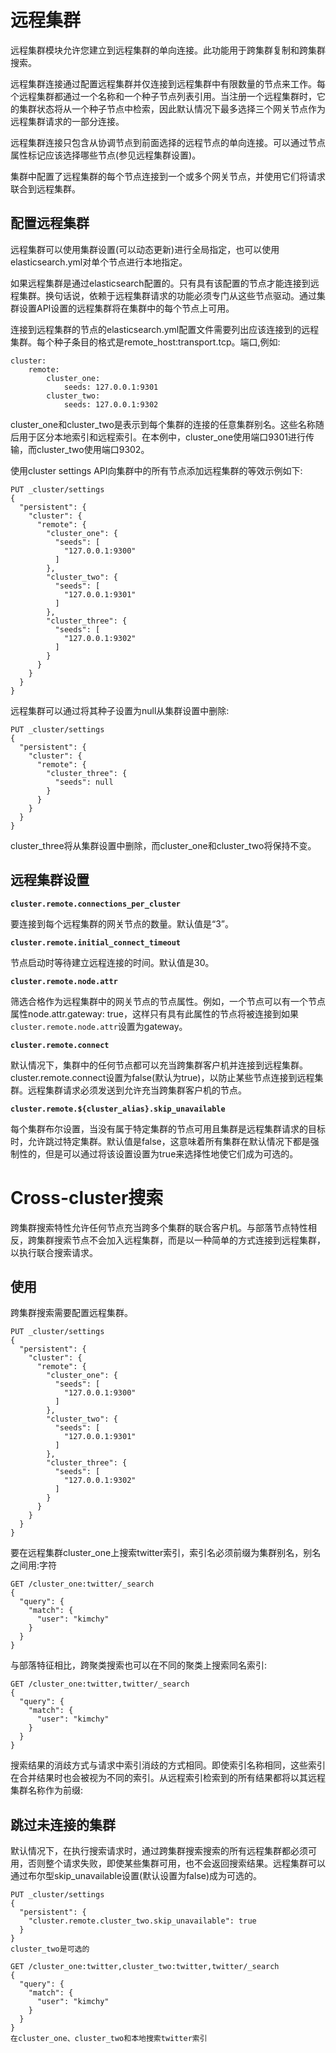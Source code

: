 # 远程集群

远程集群模块允许您建立到远程集群的单向连接。此功能用于跨集群复制和跨集群搜索。

远程集群连接通过配置远程集群并仅连接到远程集群中有限数量的节点来工作。每个远程集群都通过一个名称和一个种子节点列表引用。当注册一个远程集群时，它的集群状态将从一个种子节点中检索，因此默认情况下最多选择三个网关节点作为远程集群请求的一部分连接。

远程集群连接只包含从协调节点到前面选择的远程节点的单向连接。可以通过节点属性标记应该选择哪些节点(参见远程集群设置)。

集群中配置了远程集群的每个节点连接到一个或多个网关节点，并使用它们将请求联合到远程集群。



## 配置远程集群

远程集群可以使用集群设置(可以动态更新)进行全局指定，也可以使用elasticsearch.yml对单个节点进行本地指定。

如果远程集群是通过elasticsearch配置的。只有具有该配置的节点才能连接到远程集群。换句话说，依赖于远程集群请求的功能必须专门从这些节点驱动。通过集群设置API设置的远程集群将在集群中的每个节点上可用。

连接到远程集群的节点的elasticsearch.yml配置文件需要列出应该连接到的远程集群。每个种子条目的格式是remote_host:transport.tcp。端口,例如:

```
cluster:
    remote:
        cluster_one: 
            seeds: 127.0.0.1:9301
        cluster_two: 
            seeds: 127.0.0.1:9302

```

cluster_one和cluster_two是表示到每个集群的连接的任意集群别名。这些名称随后用于区分本地索引和远程索引。在本例中，cluster_one使用端口9301进行传输，而cluster_two使用端口9302。



使用cluster settings API向集群中的所有节点添加远程集群的等效示例如下:

```
PUT _cluster/settings
{
  "persistent": {
    "cluster": {
      "remote": {
        "cluster_one": {
          "seeds": [
            "127.0.0.1:9300"
          ]
        },
        "cluster_two": {
          "seeds": [
            "127.0.0.1:9301"
          ]
        },
        "cluster_three": {
          "seeds": [
            "127.0.0.1:9302"
          ]
        }
      }
    }
  }
}

```

远程集群可以通过将其种子设置为null从集群设置中删除:

```
PUT _cluster/settings
{
  "persistent": {
    "cluster": {
      "remote": {
        "cluster_three": {
          "seeds": null 
        }
      }
    }
  }
}

```

cluster_three将从集群设置中删除，而cluster_one和cluster_two将保持不变。



## 远程集群设置

**`cluster.remote.connections_per_cluster`**  

 要连接到每个远程集群的网关节点的数量。默认值是“3”。 

  **`cluster.remote.initial_connect_timeout`**  

  节点启动时等待建立远程连接的时间。默认值是30。

  **`cluster.remote.node.attr`**  

  筛选合格作为远程集群中的网关节点的节点属性。例如，一个节点可以有一个节点属性node.attr.gateway: true，这样只有具有此属性的节点将被连接到如果  `cluster.remote.node.attr`设置为gateway。

  **`cluster.remote.connect`**  

  默认情况下，集群中的任何节点都可以充当跨集群客户机并连接到远程集群。cluster.remote.connect设置为false(默认为true)，以防止某些节点连接到远程集群。远程集群请求必须发送到允许充当跨集群客户机的节点。

  **`cluster.remote.${cluster_alias}.skip_unavailable`**  

每个集群布尔设置，当没有属于特定集群的节点可用且集群是远程集群请求的目标时，允许跳过特定集群。默认值是false，这意味着所有集群在默认情况下都是强制性的，但是可以通过将该设置设置为true来选择性地使它们成为可选的。



# Cross-cluster搜索

跨集群搜索特性允许任何节点充当跨多个集群的联合客户机。与部落节点特性相反，跨集群搜索节点不会加入远程集群，而是以一种简单的方式连接到远程集群，以执行联合搜索请求。



## 使用

跨集群搜索需要配置远程集群。

```
PUT _cluster/settings
{
  "persistent": {
    "cluster": {
      "remote": {
        "cluster_one": {
          "seeds": [
            "127.0.0.1:9300"
          ]
        },
        "cluster_two": {
          "seeds": [
            "127.0.0.1:9301"
          ]
        },
        "cluster_three": {
          "seeds": [
            "127.0.0.1:9302"
          ]
        }
      }
    }
  }
}

```

要在远程集群cluster_one上搜索twitter索引，索引名必须前缀为集群别名，别名之间用:字符

```
GET /cluster_one:twitter/_search
{
  "query": {
    "match": {
      "user": "kimchy"
    }
  }
}

```

与部落特征相比，跨聚类搜索也可以在不同的聚类上搜索同名索引:

```
GET /cluster_one:twitter,twitter/_search
{
  "query": {
    "match": {
      "user": "kimchy"
    }
  }
}

```

搜索结果的消歧方式与请求中索引消歧的方式相同。即使索引名称相同，这些索引在合并结果时也会被视为不同的索引。从远程索引检索到的所有结果都将以其远程集群名称作为前缀:



## 跳过未连接的集群

默认情况下，在执行搜索请求时，通过跨集群搜索搜索的所有远程集群都必须可用，否则整个请求失败，即使某些集群可用，也不会返回搜索结果。远程集群可以通过布尔型skip_unavailable设置(默认设置为false)成为可选的。

```
PUT _cluster/settings
{
  "persistent": {
    "cluster.remote.cluster_two.skip_unavailable": true 
  }
}
cluster_two是可选的

```

```
GET /cluster_one:twitter,cluster_two:twitter,twitter/_search 
{
  "query": {
    "match": {
      "user": "kimchy"
    }
  }
}
在cluster_one、cluster_two和本地搜索twitter索引

```


